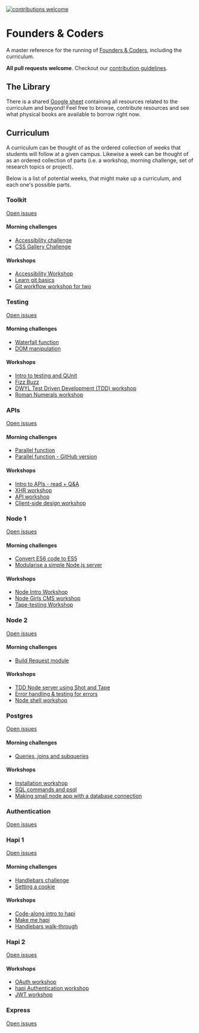 [![contributions welcome](https://img.shields.io/badge/contributions-welcome-brightgreen.svg?style=flat)](https://github.com/foundersandcoders/master-reference/issues)

# Founders &amp; Coders

A master reference for the running of [Founders &amp; Coders](http://www.foundersandcoders.org), including the curriculum.

**All pull requests welcome**. Checkout our [contribution guidelines](https://github.com/foundersandcoders/master-reference/blob/master/CONTRIBUTING.md).

## The Library

There is a shared [Google sheet](https://docs.google.com/spreadsheets/d/1cF2UHFBRt-6FMrsu6XJrGZYVRBxb6QR82ezKsz3YGPc/edit#gid=0) containing all resources related to the curriculum and beyond! Feel free to browse, contribute resources and see what physical books are available to borrow right now.

## Curriculum

A curriculum can be thought of as the ordered collection of weeks that students will follow at a given campus. Likewise a week can be thought of as an ordered collection of parts (i.e. a workshop, morning challenge, set of research topics or project).

Below is a list of potential weeks, that might make up a curriculum, and each one's possible parts.

### Toolkit
[Open issues](https://github.com/foundersandcoders/master-reference/issues?q=is%3Aopen+is%3Aissue+label%3Aweek-toolkit)

#### Morning challenges
* [Accessibility challenge](https://github.com/foundersandcoders/accessibility-challenge)
* [CSS Gallery Challenge](https://github.com/foundersandcoders/css-gallery-challenge)

#### Workshops
* [Accessibility Workshop](https://github.com/foundersandcoders/web-accessibility)
* [Learn git basics](https://github.com/NataliaLKB/learn-git-basics)
* [Git workflow workshop for two](https://github.com/foundersandcoders/git-workflow-workshop-for-two)

### Testing
[Open issues](https://github.com/foundersandcoders/master-reference/issues?q=is%3Aopen+is%3Aissue+label%3Aweek-testing)

#### Morning challenges
* [Waterfall function](https://github.com/RhodesPeter/waterfall-function-workshop)
* [DOM manipulation](https://github.com/mantagen/DOM-manipulation-Challenge)

#### Workshops
* [Intro to testing and QUnit](https://github.com/foundersandcoders/learn-qunit)
* [Fizz Buzz](https://github.com/foundersandcoders/fizzbuzz)
* [DWYL Test Driven Development (TDD) workshop](https://github.com/dwyl/learn-tdd)
* [Roman Numerals workshop](https://github.com/foundersandcoders/romanizer)

### APIs
[Open issues](https://github.com/foundersandcoders/master-reference/issues?q=is%3Aopen+is%3Aissue+label%3Aweek-API)

#### Morning challenges
* [Parallel function](./coursebook/week-3/morning-challenge.md)
* [Parallel function - GitHub version](https://github.com/emilyb7/parallel-challenge-github)

#### Workshops
* [Intro to APIs - read + Q&A](https://github.com/foundersandcoders/api-workshop)
* [XHR workshop](https://github.com/foundersandcoders/xhr-workshop)
* [API workshop](https://github.com/emilyb7/workshop-APIs)
* [Client-side design workshop](https://github.com/foundersandcoders/workshop-client-side-design)

### Node 1
[Open issues](https://github.com/foundersandcoders/master-reference/issues?q=is%3Aopen+is%3Aissue+label%3Aweek-node-1)

#### Morning challenges
* [Convert ES6 code to ES5](https://github.com/stevehopkinson/es6-challenge.git)
* [Modularise a simple Node.js server](https://github.com/foundersandcoders/modules-challenge)

#### Workshops
* [Node Intro Workshop](https://github.com/foundersandcoders/Node-Intro-Workshop)
* [Node Girls CMS workshop](https://github.com/node-girls/workshop-cms)
* [Tape-testing Workshop](https://github.com/matthewglover/tape-testing)

### Node 2
[Open issues](https://github.com/foundersandcoders/master-reference/issues?q=is%3Aopen+is%3Aissue+label%3Aweek-node-2)

#### Morning challenges
* [Build Request module](https://github.com/RhodesPeter/request-module-workshop)

#### Workshops
* [TDD Node server using Shot and Tape](https://github.com/foundersandcoders/tdd-node-server-with-shot-and-tape)
* [Error handling & testing for errors](https://github.com/foundersandcoders/error-handling-workshop)
* [Node shell workshop](https://github.com/msachi/Node-Shell-Workshop)

### Postgres
[Open issues](https://github.com/foundersandcoders/master-reference/issues?q=is%3Aopen+is%3Aissue+label%3Aweek-postgres)

#### Morning challenges
* [Queries, joins and subqueries](https://github.com/foundersandcoders/db-morning-challenge)

#### Workshops
* [Installation workshop](https://github.com/dwyl/learn-postgresql)
* [SQL commands and psql](https://github.com/foundersandcoders/postgres-workshop)
* [Making small node app with a database connection](https://github.com/foundersandcoders/pg-workshop)

### Authentication
[Open issues](https://github.com/foundersandcoders/master-reference/issues?q=is%3Aopen+is%3Aissue+label%3Aweek-authentication)

### Hapi 1
[Open issues](https://github.com/foundersandcoders/master-reference/issues?q=is%3Aopen+is%3Aissue+label%3Aweek-hapi-template)

#### Morning challenges
* [Handlebars challenge](https://github.com/Jbarget/handlebars-morning-challenge)
* [Setting a cookie](https://github.com/SavageWilliam/hapi-auth-cookie-ws)

#### Workshops
* [Code-along intro to hapi](https://github.com/foundersandcoders/hapi-intro)
* [Make me hapi](./makemehapi-guidelines.md)
* [Handlebars walk-through](https://github.com/foundersandcoders/handlebars-intro-workshop)

### Hapi 2
[Open issues](https://github.com/foundersandcoders/master-reference/issues?q=is%3Aopen+is%3Aissue+label%3Aweek-hapi-auth)

#### Workshops
* [OAuth workshop](https://github.com/foundersandcoders/oauth)
* [hapi Authentication workshop](https://github.com/foundersandcoders/hapi-authentication-workshop)
* [JWT workshop](https://github.com/foundersandcoders/jwt_workshop)

### Express
[Open issues](https://github.com/foundersandcoders/master-reference/issues?q=is%3Aopen+is%3Aissue+label%3Aweek-express)
